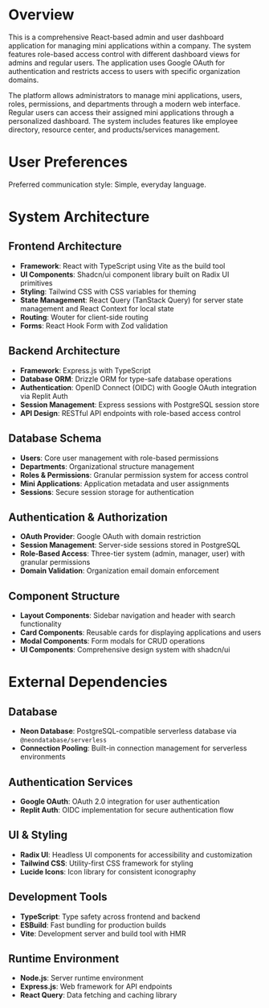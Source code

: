 # Overview

This is a comprehensive React-based admin and user dashboard application for managing mini applications within a company. The system features role-based access control with different dashboard views for admins and regular users. The application uses Google OAuth for authentication and restricts access to users with specific organization domains.

The platform allows administrators to manage mini applications, users, roles, permissions, and departments through a modern web interface. Regular users can access their assigned mini applications through a personalized dashboard. The system includes features like employee directory, resource center, and products/services management.

# User Preferences

Preferred communication style: Simple, everyday language.

# System Architecture

## Frontend Architecture
- **Framework**: React with TypeScript using Vite as the build tool
- **UI Components**: Shadcn/ui component library built on Radix UI primitives
- **Styling**: Tailwind CSS with CSS variables for theming
- **State Management**: React Query (TanStack Query) for server state management and React Context for local state
- **Routing**: Wouter for client-side routing
- **Forms**: React Hook Form with Zod validation

## Backend Architecture
- **Framework**: Express.js with TypeScript
- **Database ORM**: Drizzle ORM for type-safe database operations
- **Authentication**: OpenID Connect (OIDC) with Google OAuth integration via Replit Auth
- **Session Management**: Express sessions with PostgreSQL session store
- **API Design**: RESTful API endpoints with role-based access control

## Database Schema
- **Users**: Core user management with role-based permissions
- **Departments**: Organizational structure management
- **Roles & Permissions**: Granular permission system for access control
- **Mini Applications**: Application metadata and user assignments
- **Sessions**: Secure session storage for authentication

## Authentication & Authorization
- **OAuth Provider**: Google OAuth with domain restriction
- **Session Management**: Server-side sessions stored in PostgreSQL
- **Role-Based Access**: Three-tier system (admin, manager, user) with granular permissions
- **Domain Validation**: Organization email domain enforcement

## Component Structure
- **Layout Components**: Sidebar navigation and header with search functionality
- **Card Components**: Reusable cards for displaying applications and users
- **Modal Components**: Form modals for CRUD operations
- **UI Components**: Comprehensive design system with shadcn/ui

# External Dependencies

## Database
- **Neon Database**: PostgreSQL-compatible serverless database via `@neondatabase/serverless`
- **Connection Pooling**: Built-in connection management for serverless environments

## Authentication Services
- **Google OAuth**: OAuth 2.0 integration for user authentication
- **Replit Auth**: OIDC implementation for secure authentication flow

## UI & Styling
- **Radix UI**: Headless UI components for accessibility and customization
- **Tailwind CSS**: Utility-first CSS framework for styling
- **Lucide Icons**: Icon library for consistent iconography

## Development Tools
- **TypeScript**: Type safety across frontend and backend
- **ESBuild**: Fast bundling for production builds
- **Vite**: Development server and build tool with HMR

## Runtime Environment
- **Node.js**: Server runtime environment
- **Express.js**: Web framework for API endpoints
- **React Query**: Data fetching and caching library